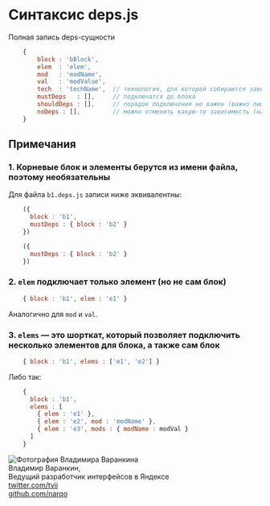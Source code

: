 # Синтаксис deps.js

Полная запись deps-сущности

```js
    {
        block : 'bBlock',
        elem  : 'elem',
        mod   : 'modName',
        val   : 'modValue',
        tech  : 'techName',  // технология, для которой собираются зависимости (например, js)
        mustDeps   : [],     // подключатся до блока
        shouldDeps : [],     // порядок подключения не важен (важно лишь подключить)
        noDeps : [],         // можно отменить какую-то зависимость (например, i-bem__dom_init_auto)
    }
```

Примечания
----------

### 1. Корневые блок и элементы берутся из имени файла, поэтому необязательны

Для файла `b1.deps.js` записи ниже эквивалентны:

```js
    ({
      block : 'b1',
      mustDeps : { block : 'b2' }
    })

    ({
      mustDeps : { block : 'b2' }
    })
```

### 2. `elem` подключает **только** элемент (но не сам блок)

```js
    { block : 'b1', elem : 'e1' }
```

Аналогично для `mod` и `val`.

### 3. `elems` — это шорткат, который позволяет подключить несколько элементов для блока, а **также сам блок**

```js
    { block : 'b1', elems : ['e1', 'e2'] }
```

Либо так:

```js
    {
      block : 'b1',
      elems : [
        { elem : 'e1' },
        { elem : 'e2', mod : 'modName' },
        { elem : 'e3', mods : { modName : modVal }
      ]
    }
```

<!--(Begin) Article author block-->
<div class="article-author">
    <div class="article-author__photo">
        <img class="article-author__pictures" src="http://img-fotki.yandex.ru/get/6434/51437929.0/0_bfef0_5d9cdb30_M.jpg" alt="Фотография Владимира Варанкина">
    </div>
    <div class="article-author__info">
        <div class="article-author__row">
             <span class="article-author__name">Владимир Варанкин,
        </div>
        <div class="article-author__row">
            Ведущий разработчик интерфейсов в Яндексе
        </div>
        <div class="article-author__row">
             <a class="article-author__social-icon b-link" target="_blank" href="http://twitter.com/tvii">twitter.com/tvii</a>
        </div>
        <div class="article-author__row">
             <a class="article-author__social-icon b-link" target="_blank" href="http://github.com/narqo">github.com/narqo</a>
        </div>
    </div>
</div>
<!--(End) Article author block-->
